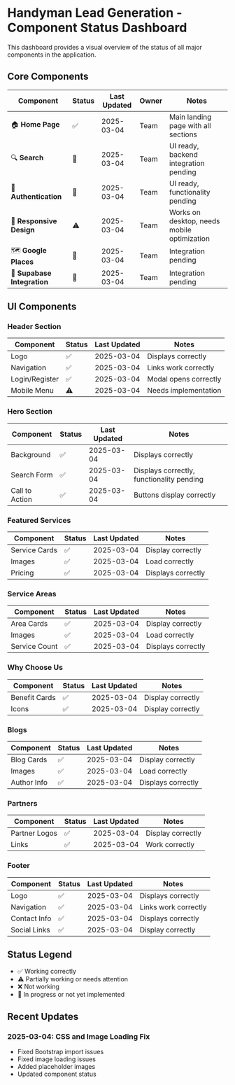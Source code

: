 # Handyman Lead Generation - Component Status Dashboard

This dashboard provides a visual overview of the status of all major components in the application.

## Core Components

| Component | Status | Last Updated | Owner | Notes |
|-----------|--------|--------------|-------|-------|
| 🏠 **Home Page** | ✅ | 2025-03-04 | Team | Main landing page with all sections |
| 🔍 **Search** | 🔄 | 2025-03-04 | Team | UI ready, backend integration pending |
| 👤 **Authentication** | 🔄 | 2025-03-04 | Team | UI ready, functionality pending |
| 📱 **Responsive Design** | ⚠️ | 2025-03-04 | Team | Works on desktop, needs mobile optimization |
| 🗺️ **Google Places** | 🔄 | 2025-03-04 | Team | Integration pending |
| 💾 **Supabase Integration** | 🔄 | 2025-03-04 | Team | Integration pending |

## UI Components

### Header Section
| Component | Status | Last Updated | Notes |
|-----------|--------|--------------|-------|
| Logo | ✅ | 2025-03-04 | Displays correctly |
| Navigation | ✅ | 2025-03-04 | Links work correctly |
| Login/Register | ✅ | 2025-03-04 | Modal opens correctly |
| Mobile Menu | ⚠️ | 2025-03-04 | Needs implementation |

### Hero Section
| Component | Status | Last Updated | Notes |
|-----------|--------|--------------|-------|
| Background | ✅ | 2025-03-04 | Displays correctly |
| Search Form | ✅ | 2025-03-04 | Displays correctly, functionality pending |
| Call to Action | ✅ | 2025-03-04 | Buttons display correctly |

### Featured Services
| Component | Status | Last Updated | Notes |
|-----------|--------|--------------|-------|
| Service Cards | ✅ | 2025-03-04 | Display correctly |
| Images | ✅ | 2025-03-04 | Load correctly |
| Pricing | ✅ | 2025-03-04 | Displays correctly |

### Service Areas
| Component | Status | Last Updated | Notes |
|-----------|--------|--------------|-------|
| Area Cards | ✅ | 2025-03-04 | Display correctly |
| Images | ✅ | 2025-03-04 | Load correctly |
| Service Count | ✅ | 2025-03-04 | Displays correctly |

### Why Choose Us
| Component | Status | Last Updated | Notes |
|-----------|--------|--------------|-------|
| Benefit Cards | ✅ | 2025-03-04 | Display correctly |
| Icons | ✅ | 2025-03-04 | Display correctly |

### Blogs
| Component | Status | Last Updated | Notes |
|-----------|--------|--------------|-------|
| Blog Cards | ✅ | 2025-03-04 | Display correctly |
| Images | ✅ | 2025-03-04 | Load correctly |
| Author Info | ✅ | 2025-03-04 | Displays correctly |

### Partners
| Component | Status | Last Updated | Notes |
|-----------|--------|--------------|-------|
| Partner Logos | ✅ | 2025-03-04 | Display correctly |
| Links | ✅ | 2025-03-04 | Work correctly |

### Footer
| Component | Status | Last Updated | Notes |
|-----------|--------|--------------|-------|
| Logo | ✅ | 2025-03-04 | Displays correctly |
| Navigation | ✅ | 2025-03-04 | Links work correctly |
| Contact Info | ✅ | 2025-03-04 | Displays correctly |
| Social Links | ✅ | 2025-03-04 | Display correctly |

## Status Legend
- ✅ Working correctly
- ⚠️ Partially working or needs attention
- ❌ Not working
- 🔄 In progress or not yet implemented

## Recent Updates

### 2025-03-04: CSS and Image Loading Fix
- Fixed Bootstrap import issues
- Fixed image loading issues
- Added placeholder images
- Updated component status
